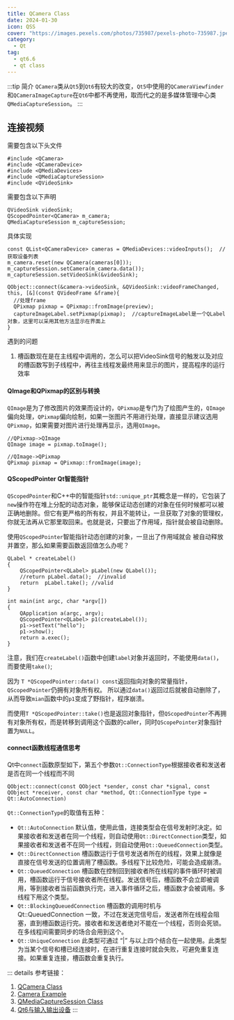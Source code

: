 ```yaml
---
title: QCamera Class
date: 2024-01-30
icon: QSS
cover: "https://images.pexels.com/photos/735987/pexels-photo-735987.jpeg?auto=compress&cs=tinysrgb&w=1260&h=750&dpr=1"
category: 
  - Qt
tag:
  - qt6.6
  - qt class
---
```


:::tip 简介
`QCamera`类从`Qt5`到`Qt6`有较大的改变，`Qt5`中使用的`QCameraViewfinder`和`QCameraImageCapture`在`Qt6`中都不再使用，取而代之的是多媒体管理中心类`QMediaCaptureSession`。
:::

## 连接视频
需要包含以下头文件
```
#include <QCamera>
#include <QCameraDevice>
#include <QMediaDevices>
#include <QMediaCaptureSession>
#include <QVideoSink>
```

需要包含以下声明
```
QVideoSink videoSink;
QScopedPointer<QCamera> m_camera;
QMediaCaptureSession m_captureSession;
```

具体实现
```
const QList<QCameraDevice> cameras = QMediaDevices::videoInputs();  //获取设备列表
m_camera.reset(new QCamera(cameras[0]));
m_captureSession.setCamera(m_camera.data());
m_captureSession.setVideoSink(&videoSink);

QObject::connect(&camera->videoSink, &QVideoSink::videoFrameChanged, this, [&](const QVideoFrame &frame){
  //处理frame
  QPixmap pixmap = QPixmap::fromImage(preview);
  captureImageLabel.setPixmap(pixmap);  //captureImageLabel是一个QLabel对象，这里可以采用其他方法显示在界面上
}
```

遇到的问题
1. 槽函数现在是在主线程中调用的，怎么可以把VideoSink信号的触发以及对应的槽函数写到子线程中，再往主线程发最终用来显示的图片，提高程序的运行效率

#### QImage和QPixmap的区别与转换

`QImage`是为了修改图片的效果而设计的，`QPixmap`是专门为了绘图产生的，`QImage`偏向处理，`QPixmap`偏向绘制，如果一张图片不用进行处理，直接显示建议选用`QPixmap`，如果需要对图片进行处理再显示，选用`QImage`。

```
//QPixmap->QImage
QImage image = pixmap.toImage();

//QImage->QPixmap
QPixmap pixmap = QPixmap::fromImage(image);
```

#### QScopedPointer Qt智能指针

`QScopedPointer`和C++中的智能指针`std::unique_ptr`其概念是一样的，它包装了`new`操作符在堆上分配的动态对象，能够保证动态创建的对象在任何时候都可以被正确地删除。但它有更严格的所有权，并且不能转让，一旦获取了对象的管理权，你就无法再从它那里取回来。也就是说，只要出了作用域，指针就会被自动删除。

使用`QScopedPointer`智能指针动态创建的对象，一旦出了作用域就会 被自动释放并置空，那么如果需要函数返回值怎么办呢？

```
QLabel * createLabel()
{
    QScopedPointer<QLabel> pLabel(new QLabel());
    //return pLabel.data();  //invalid
    return  pLabel.take(); //valid
}

int main(int argc, char *argv[])
{
    QApplication a(argc, argv);
    QScopedPointer<QLabel> p1(createLabel());
    p1->setText("hello");
    p1->show();
    return a.exec();
}
```

注意，我们在`createLabel()`函数中创建`label`对象并返回时，不能使用`data()`，而要使用`take()`;

因为 `T *QScopedPointer::data() const`返回指向对象的常量指针，`QScopedPointer`仍拥有对象所有权。 所以通过`data()`返回过后就被自动删除了，从而导致`mian`函数中的`p1`变成了野指针，程序崩溃。

而使用`T *QScopedPointer::take()`也是返回对象指针，但`QScopedPointer`不再拥有对象所有权，而是转移到调用这个函数的caller，同时`QScopePointer`对象指针置为`NULL`。

#### connect函数线程通信思考

Qt中`connect`函数原型如下，第五个参数`Qt::ConnectionType`根据接收者和发送者是否在同一个线程而不同

```
QObject::connect(const QObject *sender, const char *signal, const QObject *receiver, const char *method, Qt::ConnectionType type = Qt::AutoConnection)
```

`Qt::ConnectionType`的取值有五种：
- `Qt::AutoConnection`
默认值，使用此值，连接类型会在信号发射时决定。如果接收者和发送者在同一个线程，则自动使用`Qt::DirectConnection`类型，如果接收者和发送者不在同一个线程，则自动使用`Qt::QueuedConnection`类型。
- `Qt::DirectConnection`
槽函数运行于信号发送者所在的线程，效果上就像是直接在信号发送的位置调用了槽函数。多线程下比较危险，可能会造成崩溃。
- `Qt::QueuedConnection`
槽函数在控制回到接收者所在线程的事件循环时被调用，槽函数运行于信号接收者所在线程。发送信号后，槽函数不会立即被调用，等到接收者当前函数执行完，进入事件循环之后，槽函数才会被调用。多线程下用这个类型。
- `Qt::BlockingQueuedConnection`
槽函数的调用时机与Qt::QueuedConnection 一致，不过在发送完信号后，发送者所在线程会阻塞，直到槽函数运行完。接收者和发送者绝对不能在一个线程，否则会死锁。在多线程间需要同步的场合会用到这个。
- `Qt::UniqueConnection`
此类型可通过 “|”  与以上四个结合在一起使用。此类型为当某个信号和槽已经连接时，在进行重复连接时就会失败，可避免重复连接。如果重复连接，槽函数会重复执行。

::: details 参考链接：  
1. [QCamera Class](https://doc.qt.io/qt-6/qcamera.html)
2. [Camera Example](https://doc.qt.io/qt-6/qtmultimedia-camera-example.html)
3. [QMediaCaptureSession Class](https://doc.qt.io/qt-6/qmediacapturesession.html)
4. [Qt6与输入输出设备](https://blog.csdn.net/u011442415/article/details/129370856)
:::